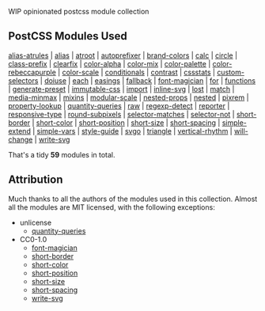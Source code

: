 WIP opinionated postcss module collection

## PostCSS Modules Used

[alias-atrules](https://github.com/maximkoretskiy/postcss-alias-atrules) |
[alias](https://github.com/seaneking/postcss-alias) |
[atroot](https://github.com/OEvgeny/postcss-atroot) |
[autoprefixer](https://github.com/postcss/autoprefixer) |
[brand-colors](https://github.com/postcss/postcss-brand-colors) |
[calc](https://github.com/postcss/postcss-calc) |
[circle](https://github.com/jedmao/postcss-circle) |
[class-prefix](https://github.com/thompsongl/postcss-class-prefix) |
[clearfix](https://github.com/seaneking/postcss-clearfix) |
[color-alpha](https://github.com/avanes/postcss-color-alpha) |
[color-mix](https://github.com/iamstarkov/postcss-color-mix) |
[color-palette](https://github.com/zaim/postcss-color-palette) |
[color-rebeccapurple](https://github.com/postcss/postcss-color-rebeccapurple) |
[color-scale](https://github.com/kristoferjoseph/postcss-color-scale) |
[conditionals](https://github.com/andyjansson/postcss-conditionals) |
[contrast](https://github.com/stephenway/postcss-contrast) |
[cssstats](https://github.com/cssstats/postcss-cssstats) |
[custom-selectors](https://github.com/postcss/postcss-custom-selectors) |
[doiuse](https://github.com/anandthakker/doiuse) |
[each](https://github.com/outpunk/postcss-each) |
[easings](https://github.com/postcss/postcss-easings) |
[fallback](https://github.com/MadLittleMods/postcss-fallback) |
[font-magician](https://github.com/jonathantneal/postcss-font-magician) |
[for](https://github.com/antyakushev/postcss-for) |
[functions](https://github.com/andyjansson/postcss-functions) |
[generate-preset](https://github.com/simonsmith/postcss-generate-preset) |
[immutable-css](https://github.com/johnotander/immutable-css) |
[import](https://github.com/postcss/postcss-import) |
[inline-svg](https://github.com/TrySound/postcss-inline-svg) |
[lost](https://github.com/corysimmons/lost) |
[match](https://github.com/rtsao/postcss-match) |
[media-minmax](https://github.com/postcss/postcss-media-minmax) |
[mixins](https://github.com/postcss/postcss-mixins) |
[modular-scale](https://github.com/kristoferjoseph/postcss-modular-scale) |
[nested-props](https://github.com/jedmao/postcss-nested-props) |
[nested](https://github.com/postcss/postcss-nested) |
[pixrem](https://github.com/robwierzbowski/node-pixrem) |
[property-lookup](https://github.com/simonsmith/postcss-property-lookup) |
[quantity-queries](https://github.com/pascalduez/postcss-quantity-queries) |
[raw](https://github.com/MadLittleMods/postcss-raw) |
[regexp-detect](https://github.com/devex-web-frontend/postcss-regexp-detect) |
[reporter](https://github.com/postcss/postcss-reporter) |
[responsive-type](https://github.com/seaneking/postcss-responsive-type) |
[round-subpixels](https://github.com/himynameisdave/postcss-round-subpixels) |
[selector-matches](https://github.com/postcss/postcss-selector-matches) |
[selector-not](https://github.com/postcss/postcss-selector-not) |
[short-border](https://github.com/jonathantneal/postcss-short-border) |
[short-color](https://github.com/jonathantneal/postcss-short-color) |
[short-position](https://github.com/jonathantneal/postcss-short-position) |
[short-size](https://github.com/jonathantneal/postcss-short-size) |
[short-spacing](https://github.com/jonathantneal/postcss-short-spacing) |
[simple-extend](https://github.com/davidtheclark/postcss-simple-extend) |
[simple-vars](https://github.com/postcss/postcss-simple-vars) |
[style-guide](https://github.com/morishitter/postcss-style-guide) |
[svgo](https://github.com/ben-eb/postcss-svgo) |
[triangle](https://github.com/jedmao/postcss-triangle) |
[vertical-rhythm](https://github.com/markgoodyear/postcss-vertical-rhythm) |
[will-change](https://github.com/postcss/postcss-will-change) |
[write-svg](https://github.com/jonathantneal/postcss-write-svg)

That's a tidy **59** modules in total.

## Attribution

Much thanks to all the authors of the modules used in this collection.
Almost all the modules are MIT licensed, with the following exceptions:

- unlicense
  - [quantity-queries](https://github.com/pascalduez/postcss-quantity-queries)
- CC0-1.0
  - [font-magician](https://github.com/jonathantneal/postcss-font-magician)
  - [short-border](https://github.com/jonathantneal/postcss-short-border)
  - [short-color](https://github.com/jonathantneal/postcss-short-color)
  - [short-position](https://github.com/jonathantneal/postcss-short-position)
  - [short-size](https://github.com/jonathantneal/postcss-short-size)
  - [short-spacing](https://github.com/jonathantneal/postcss-short-spacing)
  - [write-svg](https://github.com/jonathantneal/postcss-write-svg)
